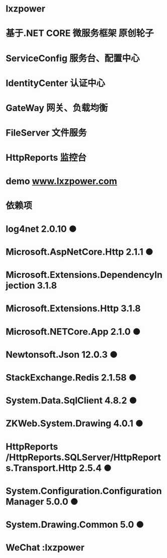 # lxzpower
# 基于.NET CORE 微服务框架 原创轮子
# ServiceConfig  服务台、配置中心
# IdentityCenter 认证中心
# GateWay 网关、负载均衡
# FileServer  文件服务
# HttpReports  监控台
# demo www.lxzpower.com
# 依赖项
# log4net 2.0.10   ●
#  Microsoft.AspNetCore.Http 2.1.1   ●
# Microsoft.Extensions.DependencyInjection 3.1.8
# Microsoft.Extensions.Http 3.1.8    
# Microsoft.NETCore.App 2.1.0    ●
# Newtonsoft.Json  12.0.3  ●
# StackExchange.Redis 2.1.58   ●
# System.Data.SqlClient 4.8.2   ●
# ZKWeb.System.Drawing 4.0.1   ●
# HttpReports /HttpReports.SQLServer/HttpReports.Transport.Http  2.5.4  ●
# System.Configuration.ConfigurationManager 5.0.0 ●
# System.Drawing.Common  5.0 ●
# WeChat  :lxzpower
